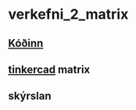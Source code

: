 # verkefni_2_matrix

## [Kóðinn](https://github.com/agustbirgir/verkefni_2_matrix/wiki)

## [tinkercad](https://github.com/agustbirgir/verkefni_2_matrix/blob/master/Tremendous%20Hango-Luulia%20(5).stl) matrix


## skýrslan

